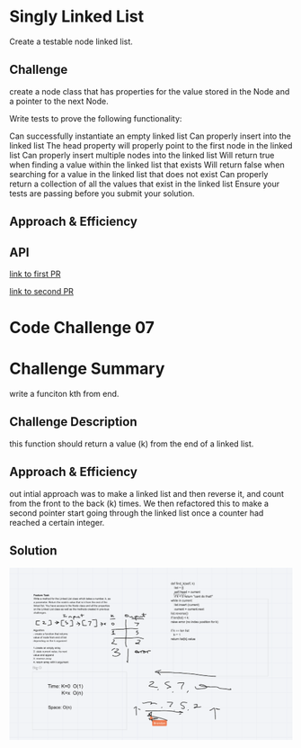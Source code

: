 # Singly Linked List
Create a testable node linked list.

## Challenge
create a node class that has properties for the value stored in the Node and a pointer to the next Node.

Write tests to prove the following functionality:

Can successfully instantiate an empty linked list
Can properly insert into the linked list
The head property will properly point to the first node in the linked list
Can properly insert multiple nodes into the linked list
Will return true when finding a value within the linked list that exists
Will return false when searching for a value in the linked list that does not exist
Can properly return a collection of all the values that exist in the linked list
Ensure your tests are passing before you submit your solution.

## Approach & Efficiency
<!-- What approach did you take? Why? What is the Big O space/time for this approach? -->

## API
<!-- Description of each method publicly available to your Linked List -->


[link to first PR](https://github.com/LeeThomas13/data-structures-and-algorithms/pull/17)

[link to second PR](https://github.com/LeeThomas13/data-structures-and-algorithms/pull/18)

# Code Challenge 07

# Challenge Summary
write a funciton kth from end.

## Challenge Description
this function should return a value (k) from the end of a linked list.

## Approach & Efficiency
out intial approach was to make a linked list and then reverse it, and count from the front to the back (k) times. We then refactored this to make a second pointer start going through the linked list once a counter had reached a certain integer.

## Solution
![White Board Image](../assets/kth_from_end.png)
